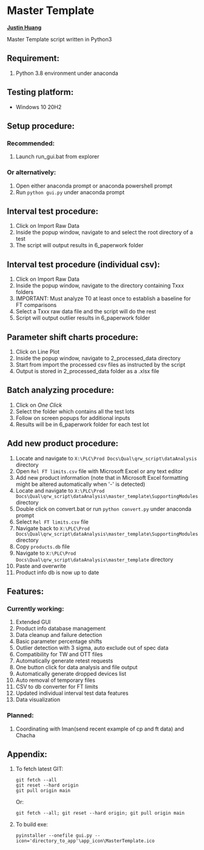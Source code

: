 
# Master Template
**[Justin Huang](https://github.com/Astray909)**

Master Template script written in Python3

## Requirement:
1. Python 3.8 environment under anaconda

## Testing platform:
* Windows 10 20H2

## Setup procedure:
### Recommended:
1. Launch run_gui.bat from explorer
### Or alternatively: 
1. Open either anaconda prompt or anaconda powershell prompt
2. Run `python gui.py` under anaconda prompt

## Interval test procedure:
1. Click on Import Raw Data
2. Inside the popup window, navigate to and select the root directory of a test
3. The script will output results in 6_paperwork folder

## Interval test procedure (individual csv):
1. Click on Import Raw Data
2. Inside the popup window, navigate to the directory containing Txxx folders
3. IMPORTANT: Must analyze T0 at least once to establish a baseline for FT comparisons
4. Select a Txxx raw data file and the script will do the rest
5. Script will output outlier results in 6_paperwork folder

## Parameter shift charts procedure:
1. Click on Line Plot
2. Inside the popup window, navigate to 2_processed_data directory
3. Start from import the processed csv files as instructed by the script
4. Output is stored in 2_processed_data folder as a .xlsx file

## Batch analyzing procedure:
1. Click on *One Click*
2. Select the folder which contains all the test lots
3. Follow on screen popups for additional inputs
4. Results will be in 6_paperwork folder for each test lot

## Add new product procedure:
1. Locate and navigate to `X:\PLC\Prod Docs\Qual\qrw_script\dataAnalysis` directory
2. Open `Rel FT limits.csv` file with Microsoft Excel or any text editor
3. Add new product information (note that in Microsoft Excel formatting might be altered automatically when '-' is detected)
4. Locate and navigate to `X:\PLC\Prod Docs\Qual\qrw_script\dataAnalysis\master_template\SupportingModules` directory
5. Double click on convert.bat or run `python convert.py` under anaconda prompt
6. Select `Rel FT limits.csv` file
7. Navigate back to `X:\PLC\Prod Docs\Qual\qrw_script\dataAnalysis\master_template\SupportingModules` directory
8. Copy `products.db` file
9. Navigate to `X:\PLC\Prod Docs\Qual\qrw_script\dataAnalysis\master_template` directory
10. Paste and overwrite
11. Product info db is now up to date

## Features:
### Currently working:
1. Extended GUI
2. Product info database management
3. Data cleanup and failure detection
4. Basic parameter percentage shifts
5. Outlier detection with 3 sigma, auto exclude out of spec data
6. Compatibility for TW and OTT files
7. Automatically generate retest requests
8. One button click for data analysis and file output
9. Automatically generate dropped devices list
10. Auto removal of temporary files
11. CSV to db converter for FT limits
12. Updated individual interval test data features
13. Data visualization
### Planned:
1. Coordinating with Iman(send recent example of cp and ft data) and Chacha

## Appendix:
1. To fetch latest GIT:
    ```
    git fetch --all
    git reset --hard origin
    git pull origin main
    ```
    Or:
    ```
    git fetch --all; git reset --hard origin; git pull origin main
    ```
2. To build exe:
    ```
    pyinstaller --onefile gui.py --icon='directory_to_app'\app_icon\MasterTemplate.ico
    ```
